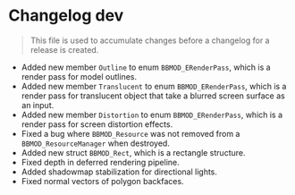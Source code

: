 # Changelog dev
> This file is used to accumulate changes before a changelog for a release is created.

* Added new member `Outline` to enum `BBMOD_ERenderPass`, which is a render pass for model outlines.
* Added new member `Translucent` to enum `BBMOD_ERenderPass`, which is a render pass for translucent object that take a blurred screen surface as an input.
* Added new member `Distortion` to enum `BBMOD_ERenderPass`, which is a render pass for screen distortion effects.
* Fixed a bug where `BBMOD_Resource` was not removed from a `BBMOD_ResourceManager` when destroyed.
* Added new struct `BBMOD_Rect`, which is a rectangle structure.
* Fixed depth in deferred rendering pipeline.
* Added shadowmap stabilization for directional lights.
* Fixed normal vectors of polygon backfaces.

